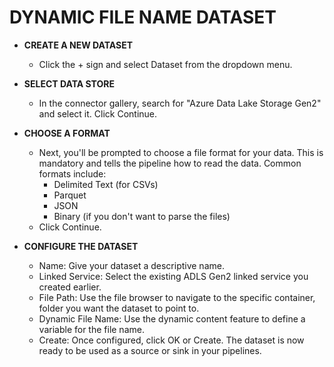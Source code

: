 # **DYNAMIC FILE NAME DATASET**

- **CREATE A NEW DATASET**
    - Click the + sign and select Dataset from the dropdown menu.

- **SELECT DATA STORE**
    - In the connector gallery, search for "Azure Data Lake Storage Gen2" and select it. Click Continue.

- **CHOOSE A FORMAT**
    - Next, you'll be prompted to choose a file format for your data. This is mandatory and tells the pipeline how to read the data. Common formats include:
        - Delimited Text (for CSVs)
        - Parquet
        - JSON
        - Binary (if you don't want to parse the files)
    - Click Continue.

- **CONFIGURE THE DATASET**
    - Name: Give your dataset a descriptive name.
    - Linked Service: Select the existing ADLS Gen2 linked service you created earlier.
    - File Path: Use the file browser to navigate to the specific container, folder you want the dataset to point to.
    - Dynamic File Name: Use the dynamic content feature to define a variable for the file name.
    - Create: Once configured, click OK or Create. The dataset is now ready to be used as a source or sink in your pipelines.
 
